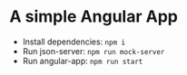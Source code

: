 # A simple Angular App

- Install dependencies:
```npm i```
- Run json-server:
```npm run mock-server```
- Run angular-app:
```npm run start```
